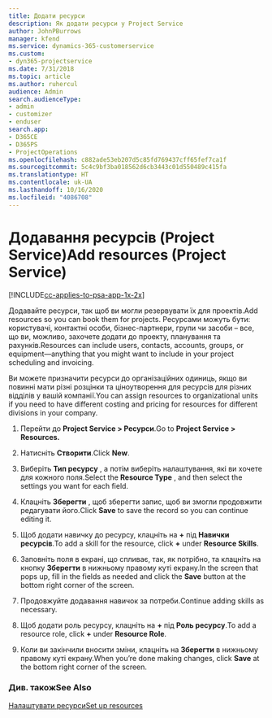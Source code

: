 ```yaml
---
title: Додати ресурси
description: Як додати ресурси у Project Service
author: JohnPBurrows
manager: kfend
ms.service: dynamics-365-customerservice
ms.custom:
- dyn365-projectservice
ms.date: 7/31/2018
ms.topic: article
ms.author: ruhercul
audience: Admin
search.audienceType:
- admin
- customizer
- enduser
search.app:
- D365CE
- D365PS
- ProjectOperations
ms.openlocfilehash: c882ade53eb207d5c85fd769437cff65fef7ca1f
ms.sourcegitcommit: 5c4c9bf3ba018562d6cb3443c01d550489c415fa
ms.translationtype: HT
ms.contentlocale: uk-UA
ms.lasthandoff: 10/16/2020
ms.locfileid: "4086708"
---
```

# <a name="add-resources-project-service"></a><span data-ttu-id="75c99-103">Додавання ресурсів (Project Service)</span><span class="sxs-lookup"><span data-stu-id="75c99-103">Add resources (Project Service)</span></span>

[!INCLUDE[cc-applies-to-psa-app-1x-2x](../includes/cc-applies-to-psa-app-1x-2x.md)]

<span data-ttu-id="75c99-104">Додавайте ресурси, так щоб ви могли резервувати їх для проектів.</span><span class="sxs-lookup"><span data-stu-id="75c99-104">Add resources so you can book them for projects.</span></span> <span data-ttu-id="75c99-105">Ресурсами можуть бути: користувачі, контактні особи, бізнес-партнери, групи чи засоби – все, що ви, можливо, захочете додати до проекту, планування та рахунків.</span><span class="sxs-lookup"><span data-stu-id="75c99-105">Resources can include users, contacts, accounts, groups, or equipment—anything that you might want to include in your project scheduling and invoicing.</span></span>  
  
<span data-ttu-id="75c99-106">Ви можете призначити ресурси до організаційних одиниць, якщо ви повинні мати різні розцінки та ціноутворення для ресурсів для різних відділів у вашій компанії.</span><span class="sxs-lookup"><span data-stu-id="75c99-106">You can assign resources to organizational units if you need to have different costing and pricing for resources for different divisions in your company.</span></span>  
  
1.  <span data-ttu-id="75c99-107">Перейти до **Project Service > Ресурси**.</span><span class="sxs-lookup"><span data-stu-id="75c99-107">Go to **Project Service > Resources.**</span></span>  
  
2.  <span data-ttu-id="75c99-108">Натисніть **Створити**.</span><span class="sxs-lookup"><span data-stu-id="75c99-108">Click **New**.</span></span>  
  
3.  <span data-ttu-id="75c99-109">Виберіть **Тип ресурсу** , а потім виберіть налаштування, які ви хочете для кожного поля.</span><span class="sxs-lookup"><span data-stu-id="75c99-109">Select the **Resource Type** , and then select the settings you want for each field.</span></span>  
  
4.  <span data-ttu-id="75c99-110">Клацніть **Зберегти** , щоб зберегти запис, щоб ви змогли продовжити редагувати його.</span><span class="sxs-lookup"><span data-stu-id="75c99-110">Click **Save** to save the record so you can continue editing it.</span></span>  
  
5.  <span data-ttu-id="75c99-111">Щоб додати навичку до ресурсу, клацніть на **+** під **Навички ресурсів**.</span><span class="sxs-lookup"><span data-stu-id="75c99-111">To add a skill for the resource, click **+** under **Resource Skills**.</span></span>  
  
6.  <span data-ttu-id="75c99-112">Заповніть поля в екрані, що спливає, так, як потрібно, та клацніть на кнопку **Зберегти** в нижньому правому куті екрану.</span><span class="sxs-lookup"><span data-stu-id="75c99-112">In the screen that pops up, fill in the fields as needed and click the **Save** button at the bottom right corner of the screen.</span></span>  
  
7.  <span data-ttu-id="75c99-113">Продовжуйте додавання навичок за потреби.</span><span class="sxs-lookup"><span data-stu-id="75c99-113">Continue adding skills as necessary.</span></span>  
  
8.  <span data-ttu-id="75c99-114">Щоб додати роль ресурсу, клацніть на **+** під **Роль ресурсу**.</span><span class="sxs-lookup"><span data-stu-id="75c99-114">To add a resource role, click **+** under **Resource Role**.</span></span>  
  
9. <span data-ttu-id="75c99-115">Коли ви закінчили вносити зміни, клацніть на **Зберегти** в нижньому правому куті екрану.</span><span class="sxs-lookup"><span data-stu-id="75c99-115">When you’re done making changes, click **Save** at the bottom right corner of the screen.</span></span>  
  
### <a name="see-also"></a><span data-ttu-id="75c99-116">Див. також</span><span class="sxs-lookup"><span data-stu-id="75c99-116">See Also</span></span>  
 [<span data-ttu-id="75c99-117">Налаштувати ресурси</span><span class="sxs-lookup"><span data-stu-id="75c99-117">Set up resources</span></span>](../psa/set-up-resources.md)
